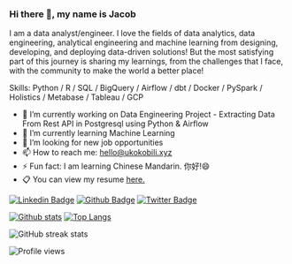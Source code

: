 ### Hi there 👋, my name is Jacob

I am a data analyst/engineer. I love the fields of data analytics, data engineering, analytical engineering and machine learning from designing, developing, and deploying data-driven solutions! But the most satisfying part of this journey is sharing my learnings, from the challenges that I face, with the community to make the world a better place!

Skills: Python / R / SQL / BigQuery / Airflow / dbt / Docker / PySpark / Holistics / Metabase / Tableau / GCP 

- 🔭 I’m currently working on Data Engineering Project - Extracting Data From Rest API in Postgresql using Python & Airflow
- 🌱 I’m currently learning Machine Learning 
- 🤔 I’m looking for new job opportunities 
- 📫 How to reach me: hello@ukokobili.xyz
- ⚡ Fun fact: I am learning Chinese Mandarin. 你好!😄 
- 📋 You can view my resume <a href='linkedin.com/in/jacobukokobili/ ' target=_blank><u>here</u>.</a></p>

[![Linkedin Badge](https://img.shields.io/badge/-jacobukokobili-0072b1?style=flat&logo=Linkedin&logoColor=white&link=https://www.linkedin.com/in/jacobukokobili/)](https://www.linkedin.com/in/jacobukokobili/) [![Github Badge](https://img.shields.io/badge/-ukokobili-grey?style=flat&logo=github&logoColor=white&link=https://github.com/ukokobili/)](https://www.github.com/ukokobili/) [![Twitter Badge](https://img.shields.io/badge/-jacobukokobili-00acee?style=flat&logo=twitter&logoColor=white&link=https://twitter.com/jacobukokobili/)](https://www.twitter.com/jacobukokobili/) 

[![Github stats](https://github-readme-stats.vercel.app/api?username=ukokobili&show_icons=true&include_all_commits=true)](https://github.com/ukokobili/github-readme-stats)
[![Top Langs](https://github-readme-stats.vercel.app/api/top-langs/?username=ukokobili&layout=compact)](https://github.com/ukokobili/github-readme-stats) 

![GitHub streak stats](https://github-readme-streak-stats.herokuapp.com/?user=ukokobili) 

![Profile views](https://gpvc.arturio.dev/ukokobili) 

 

